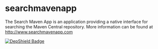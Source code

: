 searchmavenapp
==============

The Search Maven App is an application providing a native interface for searching the Maven Central repository. More information can be found at http://www.searchmavenapp.com

[![DepShield Badge](https://bo8007mvmg.execute-api.us-west-1.amazonaws.com/prod/badges/michaelmworthington/searchmavenapp/depshield.svg)](https://sonatype.github.io/depshield-github-pages)

